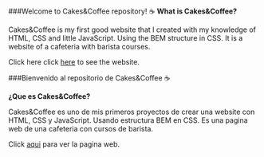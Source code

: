 ###Welcome to Cakes&Coffee repository! ☕
**What is Cakes&Coffee?**

Cakes&Coffee is my first good website that I created with my knowledge of HTML, CSS and little JavaScript. Using the BEM structure in CSS. It is a website of a cafeteria with barista courses.

Click here click [here](https://cakesandcoffee.netlify.app/ "here") to see the website.

###Bienvenido al repositorio de Cakes&Coffee ☕

**¿Que es Cakes&Coffee?**

Cakes&Coffee es uno de mis primeros proyectos de crear una website con HTML, CSS y JavaScript. Usando estructura BEM en CSS. Es una pagina web de una cafeteria con cursos de barista.

Click [aqui](https://cakesandcoffee.netlify.app/ "aqui") para ver la pagina web.